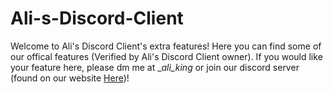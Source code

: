 # Ali-s-Discord-Client
Welcome to Ali's Discord Client's extra features! Here you can find some of our offical features (Verified by Ali's Discord Client owner). If you would like your feature here, please dm me at __ali_king_ or join our discord server (found on our website [Here](https://discord.hammond7.com))!
